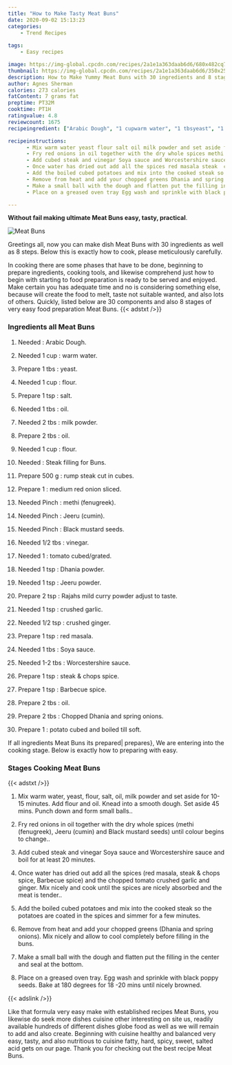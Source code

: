 ```yaml
---
title: "How to Make Tasty Meat Buns"
date: 2020-09-02 15:13:23
categories:
    - Trend Recipes
    
tags:
    - Easy recipes

image: https://img-global.cpcdn.com/recipes/2a1e1a363daab6d6/680x482cq70/meat-buns-recipe-main-photo.jpg
thumbnail: https://img-global.cpcdn.com/recipes/2a1e1a363daab6d6/350x250cq70/meat-buns-recipe-main-photo.jpg
description: How to Make Yummy Meat Buns with 30 ingredients and 8 stages of easy cooking.
author: Agnes Sherman
calories: 273 calories
fatContent: 7 grams fat
preptime: PT32M
cooktime: PT1H
ratingvalue: 4.8
reviewcount: 1675
recipeingredient: ["Arabic Dough", "1 cupwarm water", "1 tbsyeast", "1 cupflour", "1 tspsalt", "1 tbsoil", "2 tbsmilk powder", "2 tbsoil", "1 cupflour", "Steak filling for Buns", "500 grump steak cut in cubes", "1medium red onion sliced", "Pinchmethi fenugreek", "PinchJeeru cumin", "PinchBlack mustard seeds", "1/2 tbsvinegar", "1tomato cubedgrated", "1 tspDhania powder", "1 tspJeeru powder", "2 tspRajahs mild curry powder adjust to taste", "1 tspcrushed garlic", "1/2 tspcrushed ginger", "1 tspred masala", "1 tbsSoya sauce", "1-2 tbsWorcestershire sauce", "1 tspsteak  chops spice", "1 tspBarbecue spice", "2 tbsoil", "2 tbsChopped Dhania and spring onions", "1potato cubed and boiled till soft"]

recipeinstructions: 
      - Mix warm water yeast flour salt oil milk powder and set aside for 1015 minutes Add flour and oil Knead into a smooth dough Set aside 45 mins Punch down and form small balls 
      - Fry red onions in oil together with the dry whole spices methi fenugreek Jeeru cumin and Black mustard seeds until colour begins to change 
      - Add cubed steak and vinegar Soya sauce and Worcestershire sauce and boil for at least 20 minutes 
      - Once water has dried out add all the spices red masala steak  chops spice Barbecue spice and the chopped tomato crushed garlic and ginger Mix nicely and cook until the spices are nicely absorbed and the meat is tender 
      - Add the boiled cubed potatoes and mix into the cooked steak so the potatoes are coated in the spices and simmer for a few minutes 
      - Remove from heat and add your chopped greens Dhania and spring onions Mix nicely and allow to cool completely before filling in the buns 
      - Make a small ball with the dough and flatten put the filling in the center and seal at the bottom 
      - Place on a greased oven tray Egg wash and sprinkle with black poppy seeds Bake at 180 degrees for 18 20 mins until nicely browned

---
```




**Without fail making ultimate Meat Buns easy, tasty, practical**. 


![Meat Buns](https://img-global.cpcdn.com/recipes/2a1e1a363daab6d6/680x482cq70/meat-buns-recipe-main-photo.jpg "Meat Buns")




Greetings all, now you can make dish Meat Buns with 30 ingredients as well as 8 steps. Below this is exactly how to cook, please meticulously carefully.

In cooking there are some phases that have to be done, beginning to prepare ingredients, cooking tools, and likewise comprehend just how to begin with starting to food preparation is ready to be served and enjoyed. Make certain you has adequate time and no is considering something else, because will create the food to melt, taste not suitable wanted, and also lots of others. Quickly, listed below are 30 components and also 8 stages of very easy food preparation Meat Buns.
{{< adstxt />}}

### Ingredients all Meat Buns


1. Needed  : Arabic Dough.

1. Needed 1 cup : warm water.

1. Prepare 1 tbs : yeast.

1. Needed 1 cup : flour.

1. Prepare 1 tsp : salt.

1. Needed 1 tbs : oil.

1. Needed 2 tbs : milk powder.

1. Prepare 2 tbs : oil.

1. Needed 1 cup : flour.

1. Needed  : Steak filling for Buns.

1. Prepare 500 g : rump steak cut in cubes.

1. Prepare 1 : medium red onion sliced.

1. Needed Pinch : methi (fenugreek).

1. Needed Pinch : Jeeru (cumin).

1. Needed Pinch : Black mustard seeds.

1. Needed 1/2 tbs : vinegar.

1. Needed 1 : tomato cubed/grated.

1. Needed 1 tsp : Dhania powder.

1. Needed 1 tsp : Jeeru powder.

1. Prepare 2 tsp : Rajahs mild curry powder adjust to taste.

1. Needed 1 tsp : crushed garlic.

1. Needed 1/2 tsp : crushed ginger.

1. Prepare 1 tsp : red masala.

1. Needed 1 tbs : Soya sauce.

1. Needed 1-2 tbs : Worcestershire sauce.

1. Prepare 1 tsp : steak &amp; chops spice.

1. Prepare 1 tsp : Barbecue spice.

1. Prepare 2 tbs : oil.

1. Prepare 2 tbs : Chopped Dhania and spring onions.

1. Prepare 1 : potato cubed and boiled till soft.



If all ingredients Meat Buns its prepared| prepares}, We are entering into the cooking stage. Below is exactly how to preparing with easy.

### Stages Cooking Meat Buns

{{< adstxt />}}


1. Mix warm water, yeast, flour, salt, oil, milk powder and set aside for 10-15 minutes. Add flour and oil. Knead into a smooth dough. Set aside 45 mins. Punch down and form small balls..



1. Fry red onions in oil together with the dry whole spices (methi (fenugreek), Jeeru (cumin) and Black mustard seeds) until colour begins to change..



1. Add cubed steak and vinegar Soya sauce and Worcestershire sauce and boil for at least 20 minutes.



1. Once water has dried out add all the spices (red masala, steak &amp; chops spice, Barbecue spice) and the chopped tomato crushed garlic and ginger. Mix nicely and cook until the spices are nicely absorbed and the meat is tender..



1. Add the boiled cubed potatoes and mix into the cooked steak so the potatoes are coated in the spices and simmer for a few minutes.



1. Remove from heat and add your chopped greens (Dhania and spring onions). Mix nicely and allow to cool completely before filling in the buns.



1. Make a small ball with the dough and flatten put the filling in the center and seal at the bottom.



1. Place on a greased oven tray. Egg wash and sprinkle with black poppy seeds. Bake at 180 degrees for 18 -20 mins until nicely browned.





{{< adslink />}}

Like that formula very easy make with established recipes Meat Buns, you likewise do seek more dishes cuisine other interesting on site us, readily available hundreds of different dishes globe food as well as we will remain to add and also create. Beginning with cuisine healthy and balanced very easy, tasty, and also nutritious to cuisine fatty, hard, spicy, sweet, salted acid gets on our page. Thank you for checking out the best recipe Meat Buns.
